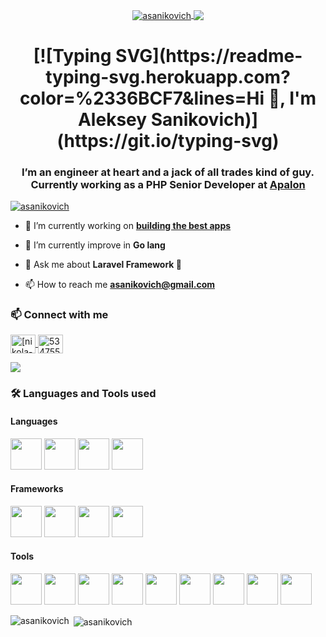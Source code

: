 <p align="center">
	<a href="https://github.com/asanikovich" target="_blank">
    <img align="center" src="https://komarev.com/ghpvc/?username=asanikovich&label=Visitors&color=0e75b6&style=flat" alt="asanikovich" />
	</a>
	<a href="https://github.com/asanikovich?tab=followers" target="_blank">
		<img align="center" src="https://img.shields.io/github/followers/asanikovich?style=social" />
	</a>
</p>

<h1 align="center">
[![Typing SVG](https://readme-typing-svg.herokuapp.com?color=%2336BCF7&lines=Hi 👋, I'm Aleksey Sanikovich)](https://git.io/typing-svg)
</h1>
<h3 align="center">I’m an engineer at heart and a jack of all trades kind of guy.<br>
	Currently working as a PHP Senior Developer at <a href="https://www.apalon.com/">Apalon</a></h3>

<p align="left"> <a href="https://github.com/ryo-ma/github-profile-trophy"><img src="https://github-profile-trophy.vercel.app/?username=asanikovich" alt="asanikovich" /></a> </p>

- 🔭 I’m currently working on **[building the best apps](https://www.apalon.com/applications.html)**

- 🌱 I’m currently improve in **Go lang**

- 💬 Ask me about **Laravel Framework 🙂**

- 📫 How to reach me **asanikovich@gmail.com**

<h3 align="left">📫 Connect with me</h3>
<p align="left">
    <a href="https://www.linkedin.com/in/alsan/" target="blank">
      <img align="center" src="https://cdn.jsdelivr.net/npm/simple-icons@3.0.1/icons/linkedin.svg" alt="[nikola-brežnjak-892b9a24](https://www.linkedin.com/in/alsan/)" height="30" width="40" />
  </a>
    <a href="https://stackoverflow.com/users/4281796/alsan" target="blank">
      <img align="center" src="https://cdn.jsdelivr.net/npm/simple-icons@3.0.1/icons/stackoverflow.svg" alt="534755" height="30" width="40" />
  </a>
</p>

<p>  
  <a href="https://stackoverflow.com/users/4281796/alsan" target="blank">
    <img src="https://stackoverflow.com/users/flair/4281796.png"/>
  </a>
</p>

<h3 align="left">🛠 Languages and Tools used</h3>

<h4 align="left">Languages</h4>
<p>
  <img src="https://cdn.jsdelivr.net/gh/devicons/devicon/icons/php/php-plain.svg" width="50px" height="50px"/>
  <img src="https://cdn.jsdelivr.net/gh/devicons/devicon/icons/go/go-original-wordmark.svg" width="50px" height="50px"/>
  <img src="https://cdn.jsdelivr.net/gh/devicons/devicon/icons/bash/bash-original.svg" width="50px" height="50px"/>
  <img src="https://cdn.jsdelivr.net/gh/devicons/devicon/icons/python/python-original-wordmark.svg" width="50px" height="50px"/>
</p>

<h4 align="left">Frameworks</h4>
<p>
    <img src="https://cdn.jsdelivr.net/gh/devicons/devicon/icons/symfony/symfony-original-wordmark.svg" width="50px" height="50px"/>
    <img src="https://cdn.jsdelivr.net/gh/devicons/devicon/icons/laravel/laravel-plain-wordmark.svg" width="50px" height="50px"/>
    <img src="https://cdn.jsdelivr.net/gh/devicons/devicon/icons/phalcon/phalcon-original.svg" width="50px" height="50px"/>
    <img src="https://cdn.jsdelivr.net/gh/devicons/devicon/icons/yii/yii-original-wordmark.svg" width="50px" height="50px"/>
</p>
  
<h4 align="left">Tools</h4>
<p>
  <img src="https://cdn.jsdelivr.net/gh/devicons/devicon/icons/mysql/mysql-original-wordmark.svg" width="50px" height="50px"/>
  <img src="https://cdn.jsdelivr.net/gh/devicons/devicon/icons/postgresql/postgresql-original-wordmark.svg" width="50px" height="50px"/>
  <img src="https://cdn.jsdelivr.net/gh/devicons/devicon/icons/redis/redis-original-wordmark.svg" width="50px" height="50px"/>
  <img src="https://cdn.jsdelivr.net/gh/devicons/devicon/icons/apachekafka/apachekafka-original-wordmark.svg" width="50px" height="50px"/>
  <img src="https://cdn.jsdelivr.net/gh/devicons/devicon/icons/grafana/grafana-original-wordmark.svg" width="50px" height="50px"/>
  <img src="https://cdn.jsdelivr.net/gh/devicons/devicon/icons/prometheus/prometheus-original-wordmark.svg" width="50px" height="50px" />
  <img src="https://cdn.jsdelivr.net/gh/devicons/devicon/icons/composer/composer-original.svg" width="50px" height="50px"/>
  <img src="https://cdn.jsdelivr.net/gh/devicons/devicon/icons/docker/docker-original-wordmark.svg" width="50px" height="50px"/>
  <img src="https://cdn.jsdelivr.net/gh/devicons/devicon/icons/nginx/nginx-original.svg" width="50px" height="50px"/>
</p>

<p><img align="left" src="https://github-readme-stats.vercel.app/api/top-langs?username=asanikovich&show_icons=true&locale=en&layout=compact" alt="asanikovich" /></p>

<p>&nbsp;<img align="center" src="https://github-readme-stats.vercel.app/api?username=asanikovich&show_icons=true&locale=en" alt="asanikovich" /></p>

<!--
**allok/allok** is a ✨ _special_ ✨ repository because its `README.md` (this file) appears on your GitHub profile.

Here are some ideas to get you started:

- 🔭 I’m currently working on ...
- 🌱 I’m currently learning ...
- 👯 I’m looking to collaborate on ...
- 🤔 I’m looking for help with ...
- 💬 Ask me about ...
- 📫 How to reach me: ...
- 😄 Pronouns: ...
- ⚡ Fun fact: ...
-->
